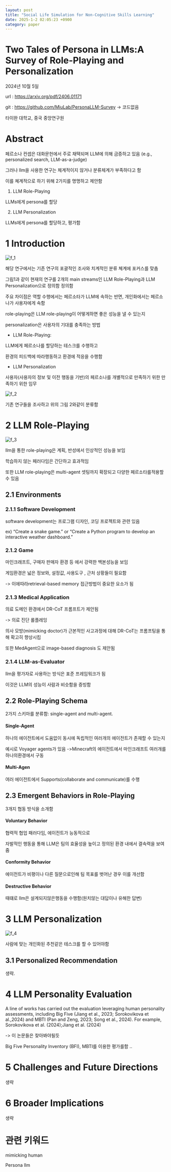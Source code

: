 ```yaml
---
layout: post
title: "Social Life Simulation for Non-Cognitive Skills Learning"
date: 2025-1-2 02:05:23 +0900
category: paper
---
```


# Two Tales of Persona in LLMs:A Survey of Role-Playing and Personalization

2024년 10월 5일 

url : https://arxiv.org/pdf/2406.01171

git : https://github.com/MiuLab/PersonaLLM-Survey -> 코드없음

타이완 대학교, 중국 중앙연구원

# Abstract

페르소나 컨셉은 대화문헌에서 주로 채택되며 LLM에 의해 금증하고 있음 (e.g., personalized search, LLM-as-a-judge)

그러나 llm을 사용한 연구는 체계적이지 않거나 분류체계가 부족하다고 함 

이를 쳬계적으로 하기 위해 2가지를 명명하고 제안함

1. LLM Role-Playing

LLMs에게 persona를 할당

2. LLM Personalization

LLMs에게 persona를 할당하고, 평가함

# 1 Introduction

![f_1](F:\code\whtngus.github.io\img\2024\Two_Tales_of_Persona_in_LLMs_A_Survey_of_Role_Playing_and_Personalization\f_1.PNG)

해당 연구에서는 기존 연구의 포괄적인 조사와 치계적인 분류 쳬계에 포커스를 맞춤 

그림1과 같이 현재의 연구를 2개의 main streams인 LLM Role-Playing과 LLM Personalization으로 정의함 정의함 

주요 차이점은 역할 수행에서는 페르소타가 LLM에 속하는 반면, 개인화에서는 페르소나가 사용자에게 속함 

role-playing은 LLM role-playing이 어떻게하면 좋은 성능을 낼 수 있는지 

personalization은 사용자의 기대를 충족하는 방법

- LLM Role-Playing:

LLM에게 페르소나를 할당하는 테스크를 수행하고

환경의 피드백에 따라행동하고 환경에 적응을 수행함

- LLM Personalization

사용자(사용자의 정보 및 이전 행동을 기반)의 페르소나를 개별적으로 만족하기 위한 만족하기 위한 임무

![f_2](F:\code\whtngus.github.io\img\2024\Two_Tales_of_Persona_in_LLMs_A_Survey_of_Role_Playing_and_Personalization\f_2.PNG)

기존 연구들을 조사하고 위의 그림 2와같이 분류함

# 2 LLM Role-Playing

![f_3](F:\code\whtngus.github.io\img\2024\Two_Tales_of_Persona_in_LLMs_A_Survey_of_Role_Playing_and_Personalization\f_3.PNG)

llm을 통한 role-playing은 계획, 반성에서 인상적인 성능을 보임 

학습하지 않는 페러다임은 간단하고 효과적임

또한 LLM role-playing은 multi-agent 셋팅까지 확장되고 다양한 페르소타를적용할 수 있음 

## 2.1 Environments

### 2.1.1 Software Development

software development는 프로그램 디자인, 코딩 프로젝트와 관련 있음 

ex) “Create a snake game.” or “Create a Python program to develop an interactive weather dashboard.” 

### 2.1.2 Game

마인크래프트, 구매자 판매자 환경 등 에서 강력한 백본성능을 보임 

게임환경은 넓은 정보와, 설정값, 사용도구 , 근처 상황들이 필요함 

-> 이에따라retrieval-based memory  접근방법이 중요한 요소가 됨

### 2.1.3 Medical Application

의료 도메인 환경에서  DR-CoT 프롬프트가 제안됨 

-> 의료 진단 롤플레잉 

의사 모방(mimicking doctor)가 근본적인 사고과정에 대해 DR-CoT는 프롬프팅을 통해 확고히 향상시킴



또한  MedAgent으로 image-based diagnosis 도 제안됨 

### 2.1.4 LLM-as-Evaluator

llm을 평가자로 사용하는 방식은 표준 프레임워크가 됨 

이것은 LLM의 성능이 사람과 비슷함을 증빙함

## 2.2 Role-Playing Schema

2가지 스키마를 분류함: single-agent and multi-agent.

#### Single-Agent

하나의 에이전트에서 도움없이 동시에 독립적인 여러개의 에이전트가 존재할 수 있는지 

예시로 Voyager agents가 있음 ->Minecraft의 에이전트에서 마인크래프트 여러개를 하나의환경에서 구동

#### Multi-Agen

여러 에이전트에서 Supports(collaborate and communicate)를 수행

## 2.3 Emergent Behaviors in Role-Playing

3개지 협동 방식을 소개함 

#### Voluntary Behavior

협력적 협업 패러다임, 에이전트가 능동적으로

자발적인 행동을 통해 LLM은 팀의 효율성을 높이고 정의된 환경 내에서 결속력을 보여줌 

#### Conformity Behavior

에이전트가 비평이나 다른 질문으로인해 팀 목표를 벗어난 경우 이를 개선함 

#### Destructive Behavior

때떄로 llm은 설계되지않은행동을 수행함(원치않는 대답이나 유해한 답변)

# 3 LLM Personalization

![f_4](F:\code\whtngus.github.io\img\2024\Two_Tales_of_Persona_in_LLMs_A_Survey_of_Role_Playing_and_Personalization\f_4.PNG)

사람에 맞는 개인화된 추천같은 테스크를 할 수 있어야함

## 3.1 Personalized Recommendation

생략.



# 4 LLM Personality Evaluation

A line of works has carried out the evaluation leveraging human personality assessments, including Big Five (Jiang et al., 2023; Sorokovikova et al.,2024) and MBTI (Pan and Zeng, 2023; Song et al., 2024). For example, Sorokovikova et al. (2024);Jiang et al. (2024)

-> 이 논문들은 찾아봐야될듯 

Big Five Personality Inventory (BFI), MBTI를 이용한 평가를함 ..



# 5 Challenges and Future Directions

생략

# 6 Broader Implications

생략



# **관련** 키워드

mimicking human 

 Persona llm 













